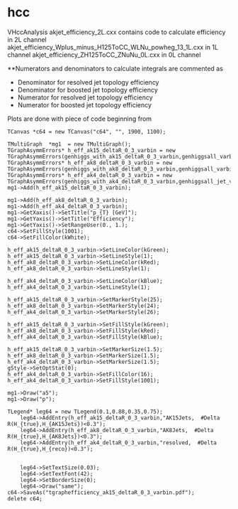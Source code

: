 # hcc
VHccAnalysis
akjet_efficiency_2L.cxx contains code to calculate efficiency in 2L channel 
akjet_efficiency_Wplus_minus_H125ToCC_WLNu_powheg_13_1L.cxx in 1L channel 
akjet_efficiency_ZH125ToCC_ZNuNu_0L.cxx in 0L channel






**Numerators and denominators to calculate integrals are commented as 

- Denominator for resolved jet topology efficiency
- Denominator for boosted jet topology efficiency
- Numerator for resolved jet topology efficiency
- Numerator for boosted jet topology efficiency


Plots are done with piece of code beginning from 

    TCanvas *c64 = new TCanvas("c64", "", 1900, 1100);

    TMultiGraph  *mg1  = new TMultiGraph();
    TGraphAsymmErrors* h_eff_ak15_deltaR_0_3_varbin = new TGraphAsymmErrors(genhiggs_with_ak15_deltaR_0_3_varbin,genhiggsall_varbin);
    TGraphAsymmErrors* h_eff_ak8_deltaR_0_3_varbin = new TGraphAsymmErrors(genhiggs_with_ak8_deltaR_0_3_varbin,genhiggsall_varbin);
    TGraphAsymmErrors* h_eff_ak4_deltaR_0_3_varbin = new TGraphAsymmErrors(genhiggs_with_ak4_deltaR_0_3_varbin,genhiggsall_jet_varbin);
    mg1->Add(h_eff_ak15_deltaR_0_3_varbin);

    mg1->Add(h_eff_ak8_deltaR_0_3_varbin);
    mg1->Add(h_eff_ak4_deltaR_0_3_varbin);
    mg1->GetXaxis()->SetTitle("p_{T} [GeV]");
    mg1->GetYaxis()->SetTitle("Efficiency");
    mg1->GetYaxis()->SetRangeUser(0., 1.);  
    c64->SetFillStyle(1001);
    c64->SetFillColor(kWhite);

    h_eff_ak15_deltaR_0_3_varbin->SetLineColor(kGreen);
    h_eff_ak15_deltaR_0_3_varbin->SetLineStyle(1);
    h_eff_ak8_deltaR_0_3_varbin->SetLineColor(kRed);
    h_eff_ak8_deltaR_0_3_varbin->SetLineStyle(1);

    h_eff_ak4_deltaR_0_3_varbin->SetLineColor(kBlue);
    h_eff_ak4_deltaR_0_3_varbin->SetLineStyle(1);

    h_eff_ak15_deltaR_0_3_varbin->SetMarkerStyle(25);
    h_eff_ak8_deltaR_0_3_varbin->SetMarkerStyle(24);
    h_eff_ak4_deltaR_0_3_varbin->SetMarkerStyle(26);

    h_eff_ak15_deltaR_0_3_varbin->SetFillStyle(kGreen);
    h_eff_ak8_deltaR_0_3_varbin->SetFillStyle(kRed);
    h_eff_ak4_deltaR_0_3_varbin->SetFillStyle(kBlue);

    h_eff_ak15_deltaR_0_3_varbin->SetMarkerSize(1.5);
    h_eff_ak8_deltaR_0_3_varbin->SetMarkerSize(1.5);
    h_eff_ak4_deltaR_0_3_varbin->SetMarkerSize(1.5);
    gStyle->SetOptStat(0);
    h_eff_ak4_deltaR_0_3_varbin->SetFillColor(16);
    h_eff_ak4_deltaR_0_3_varbin->SetFillStyle(1001);
 
    mg1->Draw("a5");
    mg1->Draw("p");
  
    TLegend* leg64 = new TLegend(0.1,0.88,0.35,0.75);
        leg64->AddEntry(h_eff_ak15_deltaR_0_3_varbin,"AK15Jets,  #Delta R(H_{true},H_{AK15Jets})<0.3");
        leg64->AddEntry(h_eff_ak8_deltaR_0_3_varbin,"AK8Jets,  #Delta R(H_{true},H_{AK8Jets})<0.3");
        leg64->AddEntry(h_eff_ak4_deltaR_0_3_varbin,"resolved,  #Delta R(H_{true},H_{reco})<0.3");


        leg64->SetTextSize(0.03);
        leg64->SetTextFont(42);
        leg64->SetBorderSize(0);
        leg64->Draw("same");
    c64->SaveAs("tgraphefficiency_ak15_deltaR_0_3_varbin.pdf");
    delete c64;

